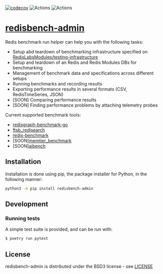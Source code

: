 [![codecov](https://codecov.io/gh/RedisLabsModules/redisbench-admin/branch/master/graph/badge.svg)](https://codecov.io/gh/RedisLabsModules/redisbench-admin)
![Actions](https://github.com/RedisLabsModules/redisbench-admin/workflows/Run%20Tests/badge.svg?branch=master)
![Actions](https://badge.fury.io/py/redisbench-admin.svg)

# [redisbench-admin](https://github.com/RedisLabsModules/redisbench-admin)

Redis benchmark run helper can help you with the following tasks:

- Setup abd teardown of benchmarking infrastructure specified
  on [RedisLabsModules/testing-infrastructure](https://github.com/RedisLabsModules/testing-infrastructure)
- Setup and teardown of an Redis and Redis Modules DBs for benchmarking
- Management of benchmark data and specifications across different setups
- Running benchmarks and recording results
- Exporting performance results in several formats (CSV, RedisTimeSeries, JSON)
- [SOON] Comparing performance results
- [SOON] Finding performance problems by attaching telemetry probes

Current supported benchmark tools:

- [redisgraph-benchmark-go](https://github.com/RedisGraph/redisgraph-benchmark-go)
- [ftsb_redisearch](https://github.com/RediSearch/ftsb)
- [redis-benchmark](https://github.com/redis/redis)
- [SOON][memtier_benchmark](https://github.com/RedisLabs/memtier_benchmark)
- [SOON][aibench](https://github.com/RedisAI/aibench)

## Installation

Installation is done using pip, the package installer for Python, in the following manner:

```bash
python3 -m pip install redisbench-admin
```

## Development

### Running tests

A simple test suite is provided, and can be run with:

```sh
$ poetry run pytest
```

## License

redisbench-admin is distributed under the BSD3 license - see [LICENSE](LICENSE)

